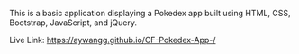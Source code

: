 This is a basic application displaying a Pokedex app built using HTML, CSS, Bootstrap, JavaScript, and jQuery.

Live Link: https://aywangg.github.io/CF-Pokedex-App-/
